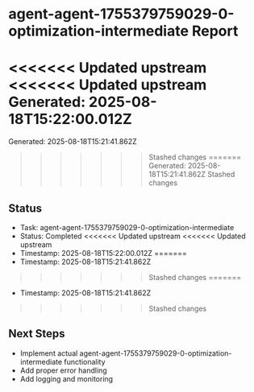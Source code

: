 # agent-agent-1755379759029-0-optimization-intermediate Report

<<<<<<< Updated upstream
<<<<<<< Updated upstream
Generated: 2025-08-18T15:22:00.012Z
=======
Generated: 2025-08-18T15:21:41.862Z
>>>>>>> Stashed changes
=======
Generated: 2025-08-18T15:21:41.862Z
>>>>>>> Stashed changes

## Status
- Task: agent-agent-1755379759029-0-optimization-intermediate
- Status: Completed
<<<<<<< Updated upstream
<<<<<<< Updated upstream
- Timestamp: 2025-08-18T15:22:00.012Z
=======
- Timestamp: 2025-08-18T15:21:41.862Z
>>>>>>> Stashed changes
=======
- Timestamp: 2025-08-18T15:21:41.862Z
>>>>>>> Stashed changes

## Next Steps
- Implement actual agent-agent-1755379759029-0-optimization-intermediate functionality
- Add proper error handling
- Add logging and monitoring
